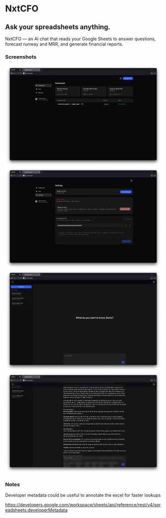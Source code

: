 # NxtCFO

## Ask your spreadsheets anything.


NxtCFO — an AI chat that reads your Google Sheets to answer questions, forecast runway and MRR, and generate financial
reports.

### Screenshots

![NxtCFO Screenshot 1](./screen-1.png)
![NxtCFO Screenshot 2](./screen-2.png)
![NxtCFO Screenshot 3](./screen-3.png)
![NxtCFO Screenshot 4](./screen-4.png)


### Notes

Developer metadata could be useful to annotate the excel for faster lookups

https://developers.google.com/workspace/sheets/api/reference/rest/v4/spreadsheets.developerMetadata
